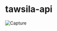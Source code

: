 # tawsila-api
 
![Capture](https://user-images.githubusercontent.com/47635194/212721158-52ce4d9a-7f7e-4cf2-b860-550ab6ffe590.PNG)
